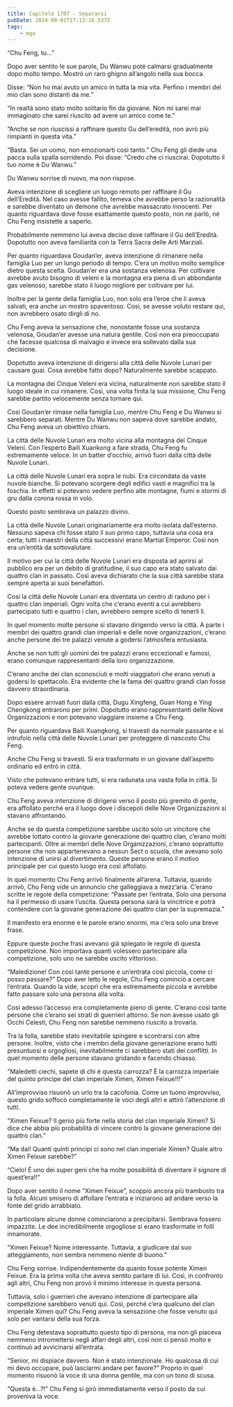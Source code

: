 ```yaml
---
title: Capitolo 1707 - Separarsi
pubDate: 2024-08-01T17:13:16.537Z
tags:
    - mga
---
```



“Chu Feng, tu…”


Dopo aver sentito le sue parole, Du Wanwu poté calmarsi gradualmente dopo molto tempo. Mostrò un raro ghigno all’angolo nella sua bocca.


Disse: “Non ho mai avuto un amico in tutta la mia vita. Perfino i membri del mio clan sono distanti da me.”

“In realtà sono stato molto solitario fin da giovane. Non mi sarei mai immaginato che sarei riuscito ad avere un amico come te.”


“Anche se non riuscissi a raffinare questo Gu dell’eredità, non avrò più rimpianti in questa vita.”


“Basta. Sei un uomo, non emozionarti così tanto.” Chu Feng gli diede una pacca sulla spalla sorridendo. Poi disse: “Credo che ci riuscirai. Dopotutto il tuo nome è Du Wanwu.”


Du Wanwu sorrise di nuovo, ma non rispose.

Aveva intenzione di scegliere un luogo remoto per raffinare il Gu dell’Eredità. Nel caso avesse fallito, temeva che avrebbe perso la razionalità e sarebbe diventato un demone che avrebbe massacrato innocenti. Per quanto riguardava dove fosse esattamente questo posto, non ne parlò, né Chu Feng insistette a saperlo.


Probabilmente nemmeno lui aveva deciso dove raffinare il Gu dell’Eredità. Dopotutto non aveva familiarità con la Terra Sacra delle Arti Marziali.


Per quanto riguardava Goudan’er, aveva intenzione di rimanere nella famiglia Luo per un lungo periodo di tempo. C’era un motivo molto semplice dietro questa scelta. Goudan’er era una sostanza velenosa. Per coltivare avrebbe avuto bisogno di veleni e la montagna era piena di un abbondante gas velenoso, sarebbe stato il luogo migliore per coltivare per lui.


Inoltre per la gente della famiglia Luo, non solo era l’eroe che li aveva salvati, era anche un mostro spaventoso. Così, se avesse voluto restare qui, non avrebbero osato dirgli di no.


Chu Feng aveva la sensazione che, nonostante fosse una sostanza velenosa, Goudan’er avesse una natura gentile. Così non era preoccupato che facesse qualcosa di malvagio e invece era sollevato dalla sua decisione.


Dopotutto aveva intenzione di dirigersi alla città delle Nuvole Lunari per causare guai. Cosa avrebbe fatto dopo? Naturalmente sarebbe scappato.


La montagna dei Cinque Veleni era vicina, naturalmente non sarebbe stato il luogo ideale in cui rimanere. Così, una volta finita la sua missione, Chu Feng sarebbe partito velocemente senza tornare qui.


Così Goudan’er rimase nella famiglia Luo, mentre Chu Feng e Du Wanwu si sarebbero separati. Mentre Du Wanwu non sapeva dove sarebbe andato, Chu Feng aveva un obiettivo chiaro.


La città delle Nuvole Lunari era molto vicina alla montagna dei Cinque Veleni. Con l’esperto Baili Xuankong a fare strada, Chu Feng fu estremamente veloce. In un batter d’occhio, arrivò fuori dalla città delle Nuvole Lunari.


La città delle Nuvole Lunari era sopra le nubi. Era circondata da vaste nuvole bianche. Si potevano scorgere degli edifici vasti e magnifici tra la foschia. In effetti si potevano vedere perfino alte montagne, fiumi e stormi di gru dalla corona rossa in volo.


Questo posto sembrava un palazzo divino.


La città delle Nuvole Lunari originariamente era molto isolata dall’esterno. Nessuno sapeva chi fosse stato il suo primo capo, tuttavia una cosa era certa; tutti i maestri della città successivi erano Martial Emperor. Così non era un’entità da sottovalutare.


Il motivo per cui la città delle Nuvole Lunari era disposta ad aprirsi al pubblico era per un debito di gratitudine, il suo capo era stato salvato dai quattro clan in passato. Così aveva dichiarato che la sua città sarebbe stata sempre aperta ai suoi benefattori.


Così la città delle Nuvole Lunari era diventata un centro di raduno per i quattro clan imperiali. Ogni volta che c’erano eventi a cui avrebbero partecipato tutti e quattro i clan, avrebbero sempre scelto di tenerli lì.


In quel momento molte persone si stavano dirigendo verso la città. A parte i membri dei quattro grandi clan imperiali e delle nove organizzazioni, c’erano anche persone dei tre palazzi venute a godersi l’atmosfera entusiasta.


Anche se non tutti gli uomini dei tre palazzi erano eccezionali e famosi, erano comunque rappresentanti della loro organizzazione.


C’erano anche dei clan sconosciuti e molti viaggiatori che erano venuti a godersi lo spettacolo. Era evidente che la fama dei quattro grandi clan fosse davvero straordinaria.


Dopo essere arrivati fuori dalla città, Dugu Xingfeng, Guan Hong e Ying Chengkong entrarono per primi. Dopotutto erano rappresentanti delle Nove Organizzazioni e non potevano viaggiare insieme a Chu Feng.


Per quanto riguardava Baili Xuangkong, si travestì da normale passante e si intrufolò nella città delle Nuvole Lunari per proteggere di nascosto Chu Feng.

Anche Chu Feng si travestì. Si era trasformato in un giovane dall’aspetto ordinario ed entrò in città.


Visto che potevano entrare tutti, si era radunata una vasta folla in città. Si poteva vedere gente ovunque.


Chu Feng aveva intenzione di dirigersi verso il posto più gremito di gente, era affollato perché era il luogo dove i discepoli delle Nove Organizzazioni si stavano affrontando.


Anche se da questa competizione sarebbe uscito solo un vincitore che avrebbe lottato contro la giovane generazione dei quattro clan, c’erano molti partecipanti. Oltre ai membri delle Nove Organizzazioni, c’erano soprattutto persone che non appartenevano a nessun Sect o scuola, che avevano solo intenzione di unirsi al divertimento. Queste persone erano il motivo principale per cui questo luogo era così affollato.


In quel momento Chu Feng arrivò finalmente all’arena. Tuttavia, quando arrivò, Chu Feng vide un annuncio che galleggiava a mezz’aria. C’erano scritte le regole della competizione: “Passate per l’entrata, Solo una persona ha il permesso di usare l’uscita. Questa persona sarà la vincitrice e potrà contendere con la giovane generazione dei quattro clan per la supremazia.”


Il manifesto era enorme e le parole erano enormi, ma c’era solo una breve frase.


Eppure queste poche frasi avevano già spiegato le regole di questa competizione. Non importava quanti volessero partecipare alla competizione, solo uno ne sarebbe uscito vittorioso.

“Maledizione! Con così tante persone e un’entrata così piccola, come ci posso passare?” Dopo aver letto le regole, Chu Feng cominciò a cercare l’entrata. Quando la vide, scoprì che era estremamente piccola e avrebbe fatto passare solo una persona alla volta.


Così adesso l’accesso era completamente pieno di gente. C’erano così tante persone che c’erano sei strati di guerrieri attorno. Se non avesse usato gli Occhi Celesti, Chu Feng non sarebbe nemmeno riuscito a trovarla.


Tra la folla, sarebbe stato inevitabile spingere e scontrarsi con altre persone. Inoltre, visto che i membri della giovane generazione erano tutti presuntuosi e orgogliosi, inevitabilmente ci sarebbero stati dei conflitti. In quel momento delle persone stavano gridando e facendo chiasso.


“Maledetti ciechi, sapete di chi è questa carrozza? È la carrozza imperiale del quinto principe del clan imperiale Ximen, Ximen Feixue!!!”


All’improvviso risuonò un urlo tra la cacofonia. Come un tuono improvviso, questo grido soffocò completamente le voci degli altri e attirò l’attenzione di tutti.

“Ximen Feixue? Il genio più forte nella storia del clan imperiale Ximen? Si dice che abbia più probabilità di vincere contro la giovane generazione dei quattro clan.”


“Ma dai! Quanti quinti principi ci sono nel clan imperiale Ximen? Quale altro Ximen Feixue sarebbe?”


“Cielo! È uno dei super geni che ha molte possibilità di diventare il signore di quest’era!!”


Dopo aver sentito il nome “Ximen Feixue”, scoppiò ancora più trambusto tra la folla. Alcuni smisero di affollare l’entrata e iniziarono ad andare verso la fonte del grido arrabbiato.


In particolare alcune donne cominciarono a precipitarsi. Sembrava fossero impazzite. Le dee incredibilmente orgogliose si erano trasformate in folli innamorate.


“Ximen Feixue? Nome interessante. Tuttavia, a giudicare dal suo atteggiamento, non sembra nemmeno niente di buono.”


Chu Feng sorrise. Indipendentemente da quanto fosse potente Ximen Feixue. Era la prima volta che aveva sentito parlare di lui. Così, in confronto agli altri, Chu Feng non provò il minimo interesse in questa persona.


Tuttavia, solo i guerrieri che avevano intenzione di partecipare alla competizione sarebbero venuti qui. Così, perché c’era qualcuno del clan imperiale Ximen qui? Chu Feng aveva la sensazione che fosse venuto qui solo per vantarsi della sua forza.


Chu Feng detestava soprattutto questo tipo di persona, ma non gli piaceva nemmeno intromettersi negli affari degli altri, così non ci pensò molto e continuò ad avvicinarsi all’entrata.

“Senior, mi dispiace davvero. Non è stato intenzionale. Ho qualcosa di cui mi devo occupare, può lasciarmi andare per favore?” Proprio in quel momento risuonò la voce di una donna gentile, ma con un tono di scusa.


“Questa è…?!” Chu Feng si girò immediatamente verso il posto da cui proveniva la voce.



